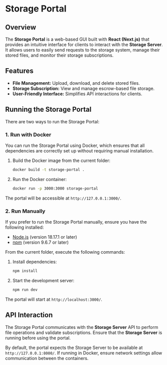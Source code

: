# Storage Portal

## Overview

The **Storage Portal** is a web-based GUI built with **React (Next.js)** that provides an intuitive interface for clients to interact with the **Storage Server**. It allows users to easily send requests to the storage system, manage their stored files, and monitor their storage subscriptions.

## Features

- **File Management:** Upload, download, and delete stored files.
- **Storage Subscription:** View and manage escrow-based file storage.
- **User-Friendly Interface:** Simplifies API interactions for clients.

## Running the Storage Portal

There are two ways to run the Storage Portal:

### 1. Run with Docker

You can run the Storage Portal using Docker, which ensures that all dependencies are correctly set up without requiring manual installation.

1. Build the Docker image from the current folder:

   ```sh
   docker build -t storage-portal .
   ```

2. Run the Docker container:

   ```sh
   docker run -p 3000:3000 storage-portal
   ```

The portal will be accessible at `http://127.0.0.1:3000/`.

### 2. Run Manually

If you prefer to run the Storage Portal manually, ensure you have the following installed:

- [Node.js](https://nodejs.org/) (version 18.17.1 or later)
- [npm](https://www.npmjs.com/) (version 9.6.7 or later)

From the current folder, execute the following commands:

1. Install dependencies:

   ```sh
   npm install
   ```

2. Start the development server:

   ```sh
   npm run dev
   ```

The portal will start at `http://localhost:3000/`.

## API Interaction

The Storage Portal communicates with the **Storage Server** API to perform file operations and validate subscriptions. Ensure that the **Storage Server** is running before using the portal.

By default, the portal expects the Storage Server to be available at `http://127.0.0.1:8000/`. If running in Docker, ensure network settings allow communication between the containers.
